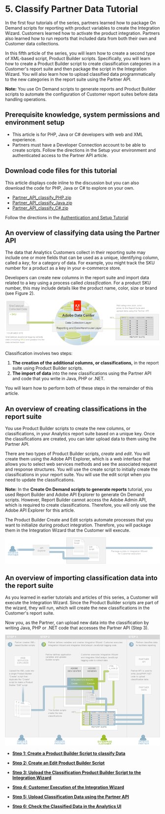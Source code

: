 # 5. Classify Partner Data Tutorial

 

In the first four tutorials of the series, partners learned how to package On Demand scripts for reporting with product variables to create the Integration Wizard. Customers learned how to activate the product integration. Partners also learned how to run reports that included data from both their own and Customer data collections.

In this fifth article of the series, you will learn how to create a second type of XML-based script, Product Builder scripts. Specifically, you will learn how to create a Product Builder script to create classification categories in a Customer's report suite and then package the script in the Integration Wizard. You will also learn how to upload classified data programmatically to the new categories in the report suite using the Partner API.

**Note:** You use On Demand scripts to generate reports and Product Builder scripts to automate the configuration of Customer report suites before data handling operations.

## Prerequisite knowledge, system permissions and environment setup

- This article is for PHP, Java or C# developers with web and XML experience.
- Partners must have a Developer Connection account to be able to create scripts. Follow the directions in the Setup your environment and authenticated access to the Partner API article.

## Download code files for this tutorial

This article displays code inline to the discussion but you can also download the code for PHP, Java or C# to explore on your own.

- [Partner_API_classify_PHP.zip](http://microsite.omniture.com/t2/api-xml/en_US/get_started/zips/Partner_API_classify_PHP.zip) 
- [Partner_API_classify_Java.zip](http://microsite.omniture.com/t2/api-xml/en_US/get_started/zips/Partner_API_classify_Java.zip) 
- [Partner_API_classify_C#.zip](http://microsite.omniture.com/t2/api-xml/en_US/get_started/zips/Partner_API_classify_C_sharp.zip) 

Follow the directions in the [Authentication and Setup Tutorial](c_Authentication_and_Setup.md#) 

## An overview of classifying data using the Partner API

The data that Analytics Customers collect in their reporting suite may include one or more fields that can be used as a unique, identifying column, called a *key*, for a category of data. For example, you might track the SKU number for a product as a key in your e-commerce store.

Developers can create new columns in the report suite and import data related to a key using a process called *classification*. For a product SKU number, this may include details like the product name, color, size or brand (see Figure 2).

![](graphics/classification002.png)

Classification involves two steps:

1.   **The creation of the additional columns, or classifications,** in the report suite using Product Builder scripts.
2.   **The import of data** into the new classifications using the Partner API and code that you write in Java, PHP or .NET.

You will learn how to perform both of these steps in the remainder of this article.

## An overview of creating classifications in the report suite

You use Product Builder scripts to create the new columns, or classifications, in your Analytics report suite based on a unique key. Once the classifications are created, you can later upload data to them using the Partner API.

There are two types of Product Builder scripts, *create* and *edit*. You will create them using the Adobe API Explorer, which is a web interface that allows you to select web services methods and see the associated request and response structures. You will use the create script to initially create the classifications in your report suite. You will use the edit script when you need to update the classifications.

**Note:** In the **Create On Demand scripts to generate reports** tutorial, you used Report Builder and Adobe API Explorer to generate On Demand scripts. However, Report Builder cannot access the Adobe Admin API, which is required to create classifications. Therefore, you will only use the Adobe API Explorer for this article.

The Product Builder Create and Edit scripts automate processes that you want to initialize during product integration. Therefore, you will package them in the Integration Wizard that the Customer will execute.

![](graphics/classification003.png)

## An overview of importing classification data into the report suite

As you learned in earlier tutorials and articles of this series, a Customer will execute the Integration Wizard. Since the Product Builder scripts are part of the wizard, they will run, which will create the new classifications in the Customer's report suite.

Now you, as the Partner, can upload new data into the classification by writing Java, PHP or .NET code that accesses the Partner API (Step 3).

![](graphics/classification004.png)

- **[Step 1: Create a Product Builder Script to classify Data](c_Create_a_Product_Builder_Script_to_classify_Data.md)**  
 
- **[Step 2: Create an Edit Product Builder Script](c_Create_an_Edit_Product_Builder_Script.md)**  
 
- **[Step 3: Upload the Classification Product Builder Script to the Integration Wizard](c_Upload_the_Classification_Product_Builder_Script_to_the_Integration_Wizard.md)**  
 
- **[Step 4: Customer Execution of the Integration Wizard](c_Customer_Execution_Classifications.md)**  
 
- **[Step 5: Upload Classification Data using the Partner API](c_Upload_Classification_Data_using_the_Partner_API.md)**  
 
- **[Step 6: Check the Classified Data in the Analytics UI](c_Check_the_Classified_Data_in_the_Analytics_UI.md)**  
 

